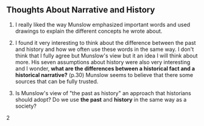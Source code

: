 ## Thoughts About Narrative and History

1. I really liked the way Munslow emphasized important words and used drawings to explain the different concepts he wrote about.

2. I found it very interesting to think about the difference between the past and history and how we often use these words in the same way. I don't think that I fully agree but Munslow's view but it an idea I will think about more. His seven assumptions about history were also very interesting and I wonder, **what are the differences between a historical fact and a historical narrative?** (p.30) Munslow seems to believe that there some sources that can be fully trusted.

3. Is Munslow's view of "the past as history" an approach that historians should adopt? Do we use **the past** and **history** in the same way as a society?

2
